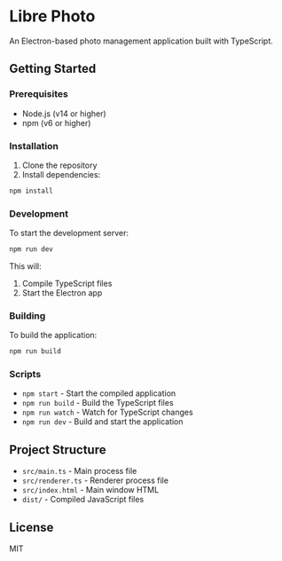 # Libre Photo

An Electron-based photo management application built with TypeScript.

## Getting Started

### Prerequisites
- Node.js (v14 or higher)
- npm (v6 or higher)

### Installation

1. Clone the repository
2. Install dependencies:
```bash
npm install
```

### Development

To start the development server:
```bash
npm run dev
```

This will:
1. Compile TypeScript files
2. Start the Electron app

### Building

To build the application:
```bash
npm run build
```

### Scripts

- `npm start` - Start the compiled application
- `npm run build` - Build the TypeScript files
- `npm run watch` - Watch for TypeScript changes
- `npm run dev` - Build and start the application

## Project Structure

- `src/main.ts` - Main process file
- `src/renderer.ts` - Renderer process file
- `src/index.html` - Main window HTML
- `dist/` - Compiled JavaScript files

## License

MIT 